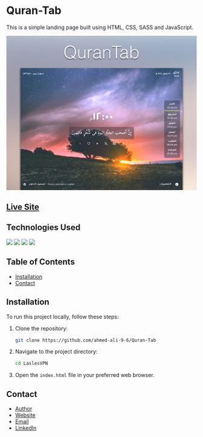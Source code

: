# Quran-Tab

This is a simple landing page built using HTML, CSS, SASS and JavaScript.

<img src="./images/quran-tap.jpg" alt="Quran tap image">

## [Live Site](https://ahmed-ali-9-6.github.io/Quran-Tab/)

## Technologies Used

<img src="https://img.icons8.com/color/48/000000/html.png"/> 
<img src="https://img.icons8.com/color/48/000000/css.png"/>
<img src="https://img.icons8.com/color/48/000000/sass.png"/>
<img src="https://img.icons8.com/color/48/000000/javascript.png"/>

## Table of Contents

- [Installation](#installation)
- [Contact](#contact)

## Installation

To run this project locally, follow these steps:

1. Clone the repository:

   ```bash
   git clone https://github.com/ahmed-ali-9-6/Quran-Tab
   ```

2. Navigate to the project directory:

   ```bash
   cd LaslesVPN
   ```

3. Open the `index.html` file in your preferred web browser.

## Contact

- [Author](https://github.com/ahmed-ali-9-6)
- [Website](https://ahmed-ali-9-6.github.io/My-Portfolio/)
- [Email](mailto:ahmed.ali.hassan108@gmail.com)
- [LinkedIn](https://www.linkedin.com/in/ahmed-ali-993011215/)
